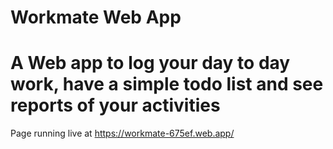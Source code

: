 # Workmate Web App

# A Web app to log your day to day work, have a simple todo list and see reports of your activities

Page running live at https://workmate-675ef.web.app/
